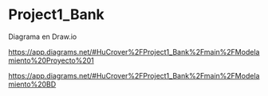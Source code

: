 # Project1_Bank

Diagrama en Draw.io 

https://app.diagrams.net/#HuCrover%2FProject1_Bank%2Fmain%2FModelamiento%20Proyecto%201


https://app.diagrams.net/#HuCrover%2FProject1_Bank%2Fmain%2FModelamiento%20BD
